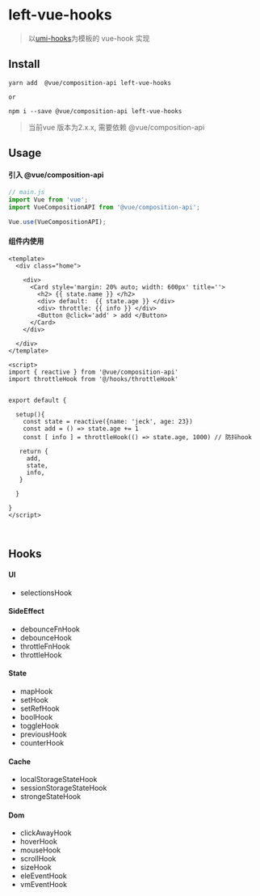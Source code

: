 #  left-vue-hooks

> 以[umi-hooks](https://github.com/umijs/hooks)为模板的 vue-hook 实现



## Install

```shell
yarn add  @vue/composition-api left-vue-hooks

or

npm i --save @vue/composition-api left-vue-hooks
```

> 当前vue 版本为2.x.x, 需要依赖 @vue/composition-api



## Usage

#### 引入 @vue/composition-api

```js
// main.js
import Vue from 'vue';
import VueCompositionAPI from '@vue/composition-api';

Vue.use(VueCompositionAPI); 

```



#### 组件内使用

```vue
<template>
  <div class="home">

    <div>
      <Card style='margin: 20% auto; width: 600px' title=''>
        <h2> {{ state.name }} </h2>
        <div> default:  {{ state.age }} </div>
        <div> throttle: {{ info }} </div>
        <Button @click='add' > add </Button>
      </Card>
    </div>
    
  </div>
</template>

<script>
import { reactive } from '@vue/composition-api'
import throttleHook from '@/hooks/throttleHook'


export default {

  setup(){
    const state = reactive({name: 'jeck', age: 23})
    const add = () => state.age += 1
    const [ info ] = throttleHook(() => state.age, 1000) // 防抖hook

   return {
     add,
     state,
     info,
   }

  }

}
</script>



```



## Hooks



#### UI

- selectionsHook 



#### SideEffect

- debounceFnHook
- debounceHook
- throttleFnHook
- throttleHook

#### State

- mapHook
- setHook
- setRefHook
- boolHook
- toggleHook
- previousHook
- counterHook

#### Cache

- localStorageStateHook
- sessionStorageStateHook
- strongeStateHook

#### Dom

- clickAwayHook
- hoverHook
- mouseHook
- scrollHook
- sizeHook
- eleEventHook
- vmEventHook
